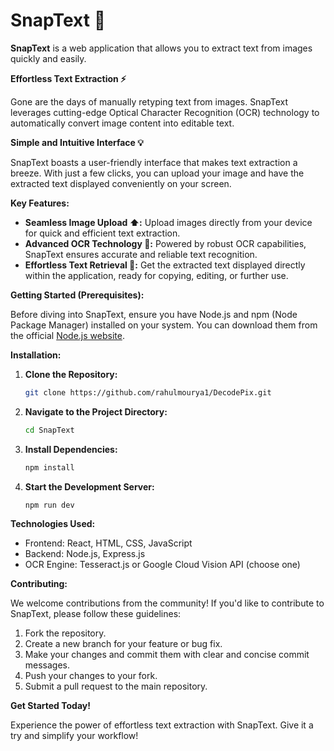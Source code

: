 # SnapText 📸

**SnapText** is a web application that allows you to extract text from images quickly and easily.

**Effortless Text Extraction ⚡️**

Gone are the days of manually retyping text from images. SnapText leverages cutting-edge Optical Character Recognition (OCR) technology to automatically convert image content into editable text.

**Simple and Intuitive Interface 💡**

SnapText boasts a user-friendly interface that makes text extraction a breeze. With just a few clicks, you can upload your image and have the extracted text displayed conveniently on your screen.

**Key Features:**

* **Seamless Image Upload ⬆️:** Upload images directly from your device for quick and efficient text extraction.
* **Advanced OCR Technology 🚀:** Powered by robust OCR capabilities, SnapText ensures accurate and reliable text recognition.
* **Effortless Text Retrieval 🎯:** Get the extracted text displayed directly within the application, ready for copying, editing, or further use.

**Getting Started (Prerequisites):**

Before diving into SnapText, ensure you have Node.js and npm (Node Package Manager) installed on your system. You can download them from the official [Node.js website](https://nodejs.org/).

**Installation:**

1. **Clone the Repository:**
    ```bash
    git clone https://github.com/rahulmourya1/DecodePix.git
    ```
2. **Navigate to the Project Directory:**
    ```bash
    cd SnapText
    ```
3. **Install Dependencies:**
    ```bash
    npm install
    ```
4. **Start the Development Server:**
    ```bash
    npm run dev
    ```

**Technologies Used:**

* Frontend: React, HTML, CSS, JavaScript
* Backend: Node.js, Express.js
* OCR Engine: Tesseract.js or Google Cloud Vision API (choose one)

**Contributing:**

We welcome contributions from the community! If you'd like to contribute to SnapText, please follow these guidelines:

1. Fork the repository.
2. Create a new branch for your feature or bug fix.
3. Make your changes and commit them with clear and concise commit messages.
4. Push your changes to your fork.
5. Submit a pull request to the main repository.

**Get Started Today!**

Experience the power of effortless text extraction with SnapText. Give it a try and simplify your workflow!

